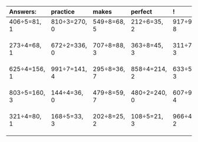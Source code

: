 | Answers: | practice | makes | perfect | ! |
| :--- | :--- | :--- | :--- | :--- |
| 406÷5=81, 1 | 810÷3=270, 0 | 549÷8=68, 5 | 212÷6=35, 2 | 917÷9=101, 8 | 
|   |   |   |   |   | 
|   |   |   |   |   | 
|   |   |   |   |   | 
| 273÷4=68, 1 | 672÷2=336, 0 | 707÷8=88, 3 | 363÷8=45, 3 | 311÷7=44, 3 | 
|   |   |   |   |   | 
|   |   |   |   |   | 
|   |   |   |   |   | 
| 625÷4=156, 1 | 991÷7=141, 4 | 295÷8=36, 7 | 858÷4=214, 2 | 633÷5=126, 3 | 
|   |   |   |   |   | 
|   |   |   |   |   | 
|   |   |   |   |   | 
| 803÷5=160, 3 | 144÷4=36, 0 | 479÷8=59, 7 | 480÷2=240, 0 | 607÷9=67, 4 | 
|   |   |   |   |   | 
|   |   |   |   |   | 
|   |   |   |   |   | 
| 321÷4=80, 1 | 168÷5=33, 3 | 202÷8=25, 2 | 108÷5=21, 3 | 966÷4=241, 2 | 
|   |   |   |   |   | 
|   |   |   |   |   | 
|   |   |   |   |   | 
